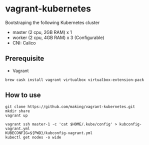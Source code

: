 # vagrant-kubernetes

Bootstraping the following Kubernetes cluster

* master (2 cpu, 2GB RAM) x 1
* worker (2 cpu, 4GB RAM) x 3 (Configurable)
* CNI: Calico

## Prerequisite

- Vagrant

```
brew cask install vagrant virtualbox virtualbox-extension-pack
```

## How to use

```
git clone https://github.com/making/vagrant-kubernetes.git
mkdir share
vagrant up
```

```
vagrant ssh master-1 -c 'cat $HOME/.kube/config' > kubconfig-vagrant.yml
KUBECONFIG=${PWD}/kubconfig-vagrant.yml
kubectl get nodes -o wide
```
